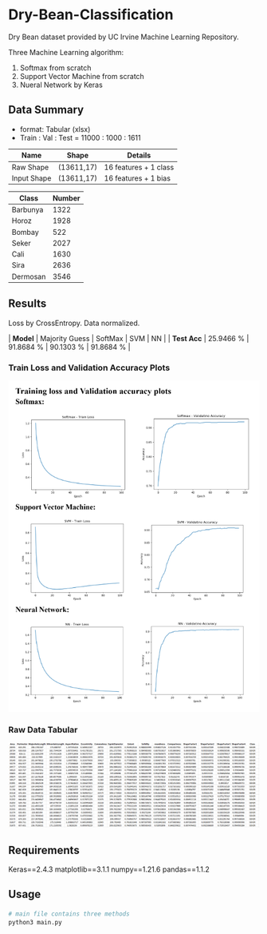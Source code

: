 # Dry-Bean-Classification

Dry Bean dataset provided by UC Irvine Machine Learning Repository.


Three Machine Learning algorithm:
1. Softmax from scratch
2. Support Vector Machine from scratch
3. Nueral Network by Keras


## Data Summary

- format: Tabular (xlsx)
- Train : Val : Test = 11000 : 1000 : 1611


| Name | Shape | Details |
| --- | --- | --- |
| Raw Shape | (13611,17) | 16 features + 1 class |
| Input Shape | (13611,17) | 16 features + 1 bias |


| Class | Number |
| --- | --- |
| Barbunya | 1322 |
| Horoz | 1928 |
| Bombay | 522 |
| Seker | 2027 |
| Cali | 1630 |
| Sira | 2636 |
| Dermosan | 3546 |


## Results

Loss by CrossEntropy.
Data normalized.


| **Model** | Majority Guess | SoftMax | SVM | NN |
| **Test Acc** | 25.9466 % | 91.8684 % | 90.1303 % | 91.8684 % |


### Train Loss and Validation Accuracy Plots
![Train Loss and Validation Accuracy Plots](/plots/TrainValPlot.PNG)

### Raw Data Tabular
![Raw Data](/plots/RawData.PNG)


## Requirements
Keras==2.4.3
matplotlib==3.1.1
numpy==1.21.6
pandas==1.1.2


## Usage
```sh
# main file contains three methods
python3 main.py
```
